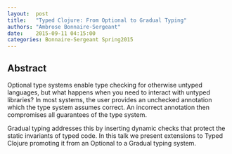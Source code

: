 ```yaml
--- 
layout:  post 
title:   "Typed Clojure: From Optional to Gradual Typing"
authors: "Ambrose Bonnaire-Sergeant" 
date:    2015-09-11 04:15:00 
categories: Bonnaire-Sergeant Spring2015
--- 
```

## Abstract

Optional type systems enable type checking for otherwise untyped languages, but
what happens when you need to interact with untyped libraries? In most systems,
the user provides an unchecked annotation which the type system assumes correct.
An incorrect annotation then compromises all guarantees of the type system.

Gradual typing addresses this by inserting dynamic checks that protect the
static invariants of typed code. In this talk we present extensions to Typed
Clojure promoting it from an Optional to a Gradual typing system.

